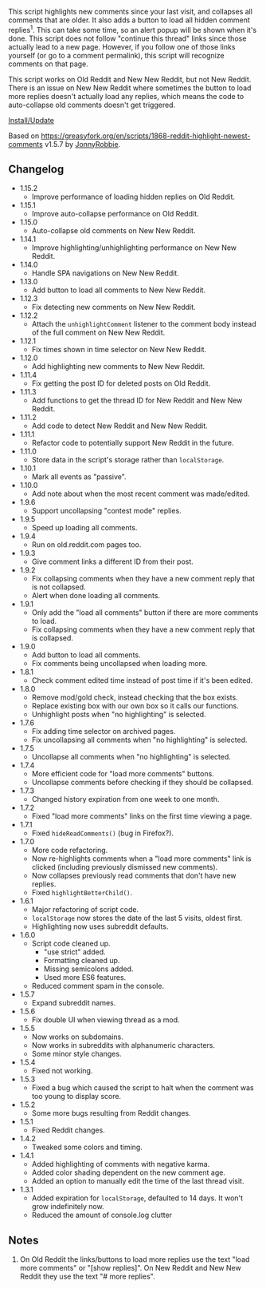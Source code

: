 This script highlights new comments since your last visit, and collapses all comments that are older. It also adds a
button to load all hidden comment replies<sup>1</sup>. This can take some time, so an alert popup will be shown when
it's done. This script does not follow "continue this thread" links since those actually lead to a new page. However,
if you follow one of those links yourself (or go to a comment permalink), this script will recognize comments on that
page.

This script works on Old Reddit and New New Reddit, but not New Reddit.  
There is an issue on New New Reddit where sometimes the button to load more replies doesn't actually load any replies,
which means the code to auto-collapse old comments doesn't get triggered.

[Install/Update](https://raw.githubusercontent.com/Yay295/Reddit-Highlight-Newest-Comments/refs/heads/main/Reddit%20Highlight%20Newest%20Comments.user.js)

Based on https://greasyfork.org/en/scripts/1868-reddit-highlight-newest-comments v1.5.7 by [JonnyRobbie](https://github.com/jonnyrobbie).

## Changelog
- 1.15.2
  - Improve performance of loading hidden replies on Old Reddit.
- 1.15.1
  - Improve auto-collapse performance on Old Reddit.
- 1.15.0
  - Auto-collapse old comments on New New Reddit.
- 1.14.1
  - Improve highlighting/unhighlighting performance on New New Reddit.
- 1.14.0
  - Handle SPA navigations on New New Reddit.
- 1.13.0
  - Add button to load all comments to New New Reddit.
- 1.12.3
  - Fix detecting new comments on New New Reddit.
- 1.12.2
  - Attach the `unhighlightComment` listener to the comment body instead of the full comment on New New Reddit.
- 1.12.1
  - Fix times shown in time selector on New New Reddit.
- 1.12.0
  - Add highlighting new comments to New New Reddit.
- 1.11.4
  - Fix getting the post ID for deleted posts on Old Reddit.
- 1.11.3
  - Add functions to get the thread ID for New Reddit and New New Reddit.
- 1.11.2
  - Add code to detect New Reddit and New New Reddit.
- 1.11.1
  - Refactor code to potentially support New Reddit in the future.
- 1.11.0
  - Store data in the script's storage rather than `localStorage`.
- 1.10.1
  - Mark all events as "passive".
- 1.10.0
  - Add note about when the most recent comment was made/edited.
- 1.9.6
  - Support uncollapsing "contest mode" replies.
- 1.9.5
  - Speed up loading all comments.
- 1.9.4
  - Run on old.reddit.com pages too.
- 1.9.3
  - Give comment links a different ID from their post.
- 1.9.2
  - Fix collapsing comments when they have a new comment reply that is not collapsed.
  - Alert when done loading all comments.
- 1.9.1
  - Only add the "load all comments" button if there are more comments to load.
  - Fix collapsing comments when they have a new comment reply that is collapsed.
- 1.9.0
  - Add button to load all comments.
  - Fix comments being uncollapsed when loading more.
- 1.8.1
  - Check comment edited time instead of post time if it's been edited.
- 1.8.0
  - Remove mod/gold check, instead checking that the box exists.
  - Replace existing box with our own box so it calls our functions.
  - Unhighlight posts when "no highlighting" is selected.
- 1.7.6
  - Fix adding time selector on archived pages.
  - Fix uncollapsing all comments when "no highlighting" is selected.
- 1.7.5
  - Uncollapse all comments when "no highlighting" is selected.
- 1.7.4
  - More efficient code for "load more comments" buttons.
  - Uncollapse comments before checking if they should be collapsed.
- 1.7.3
  - Changed history expiration from one week to one month.
- 1.7.2
  - Fixed "load more comments" links on the first time viewing a page.
- 1.7.1
  - Fixed `hideReadComments()` (bug in Firefox?).
- 1.7.0
  - More code refactoring.
  - Now re-highlights comments when a "load more comments" link is clicked (including previously dismissed new comments).
  - Now collapses previously read comments that don't have new replies.
  - Fixed `highlightBetterChild()`.
- 1.6.1
  - Major refactoring of script code.
  - `localStorage` now stores the date of the last 5 visits, oldest first.
  - Highlighting now uses subreddit defaults.
- 1.6.0
  - Script code cleaned up.
    - "use strict" added.
    - Formatting cleaned up.
    - Missing semicolons added.
    - Used more ES6 features.
  - Reduced comment spam in the console.
- 1.5.7
  - Expand subreddit names.
- 1.5.6
  - Fix double UI when viewing thread as a mod.
- 1.5.5
  - Now works on subdomains.
  - Now works in subreddits with alphanumeric characters.
  - Some minor style changes.
- 1.5.4
  - Fixed not working.
- 1.5.3
  - Fixed a bug which caused the script to halt when the comment was too young to display score.
- 1.5.2
  - Some more bugs resulting from Reddit changes.
- 1.5.1
  - Fixed Reddit changes.
- 1.4.2
  - Tweaked some colors and timing.
- 1.4.1
  - Added highlighting of comments with negative karma.
  - Added color shading dependent on the new comment age.
  - Added an option to manually edit the time of the last thread visit.
- 1.3.1
  - Added expiration for `localStorage`, defaulted to 14 days. It won't grow indefinitely now.
  - Reduced the amount of console.log clutter

## Notes

1. On Old Reddit the links/buttons to load more replies use the text "load more comments" or "[show replies]". On New Reddit and New New Reddit they use the text "# more replies".
